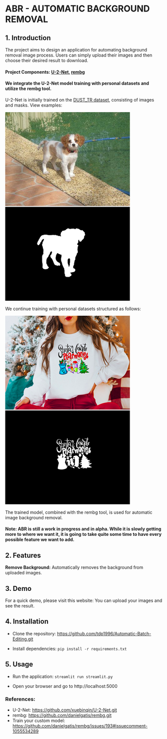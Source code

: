 # ABR - AUTOMATIC BACKGROUND REMOVAL


## 1. Introduction 
The project aims to design an application for automating background removal image process. Users can simply upload their images and then choose their desired result to download.

#### Project Components: [U-2-Net](https://github.com/xuebinqin/U-2-Net.git), [rembg](https://github.com/danielgatis/rembg.git)
#### We integrate the U-2-Net model training with personal datasets and utilize the rembg tool.

U-2-Net is initially trained on the [DUST_TR dataset](http://saliencydetection.net/duts/), consisting of images and masks. View examples:

![Alt text](ILSVRC2012_test_00000022.jpg) ![Alt text](ILSVRC2012_test_00000022.png)
    
    
We continue training with personal datasets structured as follows: 

![Alt text](my_image1.jpg) ![Alt text](my_label1.png)

The trained model, combined with the rembg tool, is used for automatic image background removal.

#### Note: ABR is still a work in progress and in alpha. While it is slowly getting more to where we want it, it is going to take quite some time to have every possible feature we want to add.
    

## 2. Features

 **Remove Background:** Automatically removes the background from uploaded images.


## 3. Demo
For a quick demo, please visit this website:
You can upload your images and see the result.

## 4. Installation

* Clone the repository: https://github.com/tdp1996/Automatic-Batch-Editing.git
  
* Install dependencies: `pip install -r requirements.txt`


## 5. Usage
 
* Run the application: `streamlit run streamlit.py`
  
* Open your browser and go to http://localhost:5000

### References: 
* U-2-Net: https://github.com/xuebinqin/U-2-Net.git
* rembg: https://github.com/danielgatis/rembg.git
* Train your custom model: https://github.com/danielgatis/rembg/issues/193#issuecomment-1055534289
  

